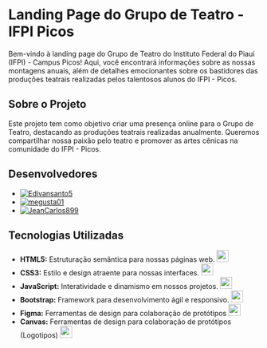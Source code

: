 # Landing Page do Grupo de Teatro - IFPI Picos
Bem-vindo à landing page do Grupo de Teatro do Instituto Federal do Piauí (IFPI) - Campus Picos! Aqui, você encontrará informações sobre as nossas montagens anuais, além de detalhes emocionantes sobre os bastidores das produções teatrais realizadas pelos talentosos alunos do IFPI - Picos.

## Sobre o Projeto

Este projeto tem como objetivo criar uma presença online para o Grupo de Teatro, destacando as produções teatrais realizadas anualmente. Queremos compartilhar nossa paixão pelo teatro e promover as artes cênicas na comunidade do IFPI - Picos.

## Desenvolvedores

- [![Edivansanto5](https://img.shields.io/badge/Edivansanto5-GitHub-blueviolet)](https://github.com/Edivansanto5)
- [![megusta01](https://img.shields.io/badge/megusta01-GitHub-blueviolet)](https://github.com/megusta01)
- [![JeanCarlos899](https://img.shields.io/badge/JeanCarlos899-GitHub-blueviolet)](https://github.com/JeanCarlos899)

## Tecnologias Utilizadas

- **HTML5:** Estruturação semântica para nossas páginas web. <img src="./icone/html.png" width="24"/>
- **CSS3:** Estilo e design atraente para nossas interfaces. <img src="./icone/icons8-css3-96.png" width="24"/>
- **JavaScript:** Interatividade e dinamismo em nossos projetos. <img src="./icone/js.png" width="24"/>
- **Bootstrap:** Framework para desenvolvimento ágil e responsivo. <img src="./icone/icons8-logo-bootstrap-96.png" width="24"/>
- **Figma:** Ferramentas de design para colaboração de protótipos  <img src="./icone/icons8-figma-96.png" width="24"/>
- **Canvas:** Ferramentas de design para colaboração de protótipos (Logotipos)  <img src="./icone/icons8-aplicativo-canva-64.png" width="24"/>
